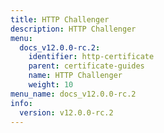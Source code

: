 ```yaml
---
title: HTTP Challenger
description: HTTP Challenger
menu:
  docs_v12.0.0-rc.2:
    identifier: http-certificate
    parent: certificate-guides
    name: HTTP Challenger
    weight: 10
menu_name: docs_v12.0.0-rc.2
info:
  version: v12.0.0-rc.2
---
```


